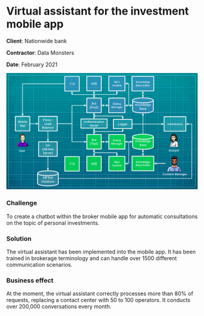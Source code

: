 # Virtual assistant for the investment mobile app

**Сlient**: Nationwide bank

**Contractor**: Data Monsters

**Date**: February 2021

![Scheme](https://github.com/ml-patterns/ml-patterns/blob/main/business_cases/images/img_broker_va.png)

### Challenge

To create a chatbot within the broker mobile app for automatic consultations on the topic of personal investments.

### Solution
The virtual assistant has been implemented into the mobile app. It has been trained in brokerage terminology and can handle over 1500 different communication scenarios.

### Business effect
At the moment, the virtual assistant correctly processes more than 80% of requests, replacing a contact center with 50 to 100 operators. It conducts over 200,000 conversations every month.
